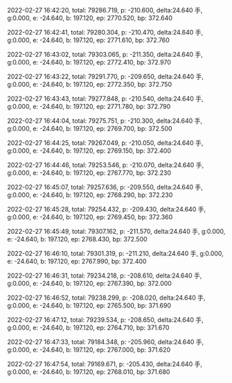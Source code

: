 2022-02-27 16:42:20, total: 79286.719, p: -210.600, delta:24.640 手, g:0.000, e: -24.640, b: 197.120, ep: 2770.520, bp: 372.640

2022-02-27 16:42:41, total: 79280.304, p: -210.470, delta:24.640 手, g:0.000, e: -24.640, b: 197.120, ep: 2771.610, bp: 372.760

2022-02-27 16:43:02, total: 79303.065, p: -211.350, delta:24.640 手, g:0.000, e: -24.640, b: 197.120, ep: 2772.410, bp: 372.970

2022-02-27 16:43:22, total: 79291.770, p: -209.650, delta:24.640 手, g:0.000, e: -24.640, b: 197.120, ep: 2772.350, bp: 372.750

2022-02-27 16:43:43, total: 79277.848, p: -210.540, delta:24.640 手, g:0.000, e: -24.640, b: 197.120, ep: 2771.780, bp: 372.790

2022-02-27 16:44:04, total: 79275.751, p: -210.300, delta:24.640 手, g:0.000, e: -24.640, b: 197.120, ep: 2769.700, bp: 372.500

2022-02-27 16:44:25, total: 79267.049, p: -210.050, delta:24.640 手, g:0.000, e: -24.640, b: 197.120, ep: 2769.150, bp: 372.400

2022-02-27 16:44:46, total: 79253.546, p: -210.070, delta:24.640 手, g:0.000, e: -24.640, b: 197.120, ep: 2767.770, bp: 372.230

2022-02-27 16:45:07, total: 79257.636, p: -209.550, delta:24.640 手, g:0.000, e: -24.640, b: 197.120, ep: 2768.290, bp: 372.230

2022-02-27 16:45:28, total: 79254.432, p: -209.430, delta:24.640 手, g:0.000, e: -24.640, b: 197.120, ep: 2769.450, bp: 372.360

2022-02-27 16:45:49, total: 79307.162, p: -211.570, delta:24.640 手, g:0.000, e: -24.640, b: 197.120, ep: 2768.430, bp: 372.500

2022-02-27 16:46:10, total: 79301.319, p: -211.210, delta:24.640 手, g:0.000, e: -24.640, b: 197.120, ep: 2767.990, bp: 372.400

2022-02-27 16:46:31, total: 79234.218, p: -208.610, delta:24.640 手, g:0.000, e: -24.640, b: 197.120, ep: 2767.390, bp: 372.000

2022-02-27 16:46:52, total: 79238.299, p: -208.020, delta:24.640 手, g:0.000, e: -24.640, b: 197.120, ep: 2765.500, bp: 371.690

2022-02-27 16:47:12, total: 79239.534, p: -208.650, delta:24.640 手, g:0.000, e: -24.640, b: 197.120, ep: 2764.710, bp: 371.670

2022-02-27 16:47:33, total: 79184.348, p: -205.960, delta:24.640 手, g:0.000, e: -24.640, b: 197.120, ep: 2767.000, bp: 371.620

2022-02-27 16:47:54, total: 79169.671, p: -205.430, delta:24.640 手, g:0.000, e: -24.640, b: 197.120, ep: 2768.010, bp: 371.680